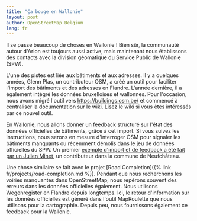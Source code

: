 ```yaml
---
title: "Ça bouge en Wallonie"
layout: post
author: OpenStreetMap Belgium
lang: fr
---
```


Il se passe beaucoup de choses en Wallonie ! Bien sûr, la communauté autour d'Arlon est toujours aussi active, mais maintenant nous établissons des contacts avec la division géomatique du Service Public de Wallonie (SPW).

L'une des pistes est liée aux bâtiments et aux adresses. Il y a quelques années, Glenn Plas, un contributeur OSM, a créé un outil pour faciliter l'import des bâtiments et des adresses en Flandre. L'année dernière, il a également intégré les données bruxelloises et wallonnes. Pour l'occasion, nous avons migré l'outil vers <https://buildings.osm.be/> et commencé à centraliser la documentation sur le wiki. Lisez le wiki si vous êtes intéressés par ce nouvel outil.

En Wallonie, nous allons donner un feedback structuré sur l'état des données officielles de bâtiments, grâce à cet import. Si vous suivez les instructions, nous serons en mesure d'interroger OSM pour signaler les bâtiments manquants ou récemment démolis dans le jeu de données officielles du SPW. Un premier [exemple d'import et de feedback a été fait par un Julien Minet](https://www.openstreetmap.org/user/juminet/diary/399460), un contributeur dans la commune de Neufchâteau.

Une chose similaire se fait avec le projet [Road Completion]({% link fr/projects/road-completion.md %}). Pendant que nous recherchons les voiries manquantes dans OpenStreetMap, nous repérons souvent des erreurs dans les données officielles également. Nous utilisons Wegenregister en Flandre depuis longtemps. Ici, le retour d'information sur les données officielles est généré dans l'outil MapRoulette que nous utilisons pour la cartographie. Depuis peu, nous fournissons également ce feedback pour la Wallonie.
